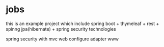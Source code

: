 # jobs
this is an example project which include spring boot + thymeleaf + rest + spinng jpa(hibernate) + spring security technologies

spring security with mvc web configure adapter www
